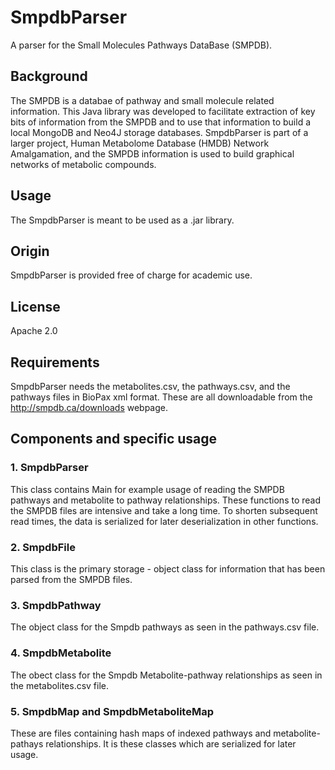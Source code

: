 # SmpdbParser
A parser for the Small Molecules Pathways DataBase (SMPDB).

## Background
The SMPDB is a databae of pathway and small molecule related information.
This Java library was developed to facilitate extraction of key bits of
information from the SMPDB and to use that information to build a
local MongoDB and Neo4J storage databases. SmpdbParser is part of a larger
project, Human Metabolome Database (HMDB) Network Amalgamation, and the SMPDB
information is used to build graphical networks of metabolic compounds.

## Usage
The SmpdbParser is meant to be used as a .jar library.

## Origin
SmpdbParser is provided free of charge for academic use.

## License
Apache 2.0

## Requirements
SmpdbParser needs the metabolites.csv, the pathways.csv, and the pathways
files in BioPax xml format.  These are all downloadable from the
http://smpdb.ca/downloads webpage.

## Components and specific usage
### 1. SmpdbParser
This class contains Main for example usage of reading the SMPDB pathways
and metabolite to pathway relationships.  These functions to read the SMPDB
 files are intensive and take a long time. To shorten subsequent read times,
  the data is serialized for later deserialization in other functions.

### 2. SmpdbFile
This class is the primary storage - object class for information that has
 been parsed from the SMPDB files.

### 3. SmpdbPathway
The object class for the Smpdb pathways as seen in the pathways.csv file.

### 4. SmpdbMetabolite
The obect class for the Smpdb Metabolite-pathway relationships as seen in
the metabolites.csv file.

### 5. SmpdbMap and SmpdbMetaboliteMap
These are files containing hash maps of indexed pathways and metabolite-pathays
 relationships.   It is these classes which are serialized for later usage.





